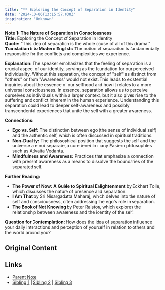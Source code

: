```yaml
---
title: "** Exploring the Concept of Separation in Identity"
date: "2024-10-06T13:15:57.030Z"
inspiration: "Unknown"
---
```



**Note 1: The Nature of Separation in Consciousness**  
**Title:** Exploring the Concept of Separation in Identity  
**Quote:** "This idea of separation is the whole cause of all of this drama."  
**Translation into Modern English:** The notion of separation is fundamentally responsible for the conflicts and complexities we experience.  

**Explanation:** The speaker emphasizes that the feeling of separation is a crucial aspect of our identity, serving as the foundation for our perceived individuality. Without this separation, the concept of "self" as distinct from "others" or from "Awareness" would not exist. This leads to existential inquiries about the essence of our selfhood and how it relates to a more universal consciousness. In essence, separation allows us to perceive ourselves as individuals within a larger context, but it also gives rise to the suffering and conflict inherent in the human experience. Understanding this separation could lead to deeper self-awareness and possibly transcendental experiences that unite the self with a greater awareness.  

**Connections:**  
- **Ego vs. Self:** The distinction between ego (the sense of individual self) and the authentic self, which is often discussed in spiritual traditions.  
- **Non-Duality:** The philosophical position that suggests the self and the universe are not separate, a core tenet in many Eastern philosophies such as Advaita Vedanta.  
- **Mindfulness and Awareness:** Practices that emphasize a connection with present awareness as a means to dissolve the boundaries of the separated self.  

**Further Reading:**  
- **The Power of Now: A Guide to Spiritual Enlightenment** by Eckhart Tolle, which discusses the nature of presence and separation.  
- **I Am That** by Sri Nisargadatta Maharaj, which delves into the nature of self and consciousness, often addressing the ego's role in separation.  
- **The Book of Not Knowing** by Peter Ralston, which explores the relationship between awareness and the identity of the self.  

**Question for Contemplation:** How does the idea of separation influence your daily interactions and perception of yourself in relation to others and the world around you?  



## Original Content



## Links

- [Parent Note](/parent-note.md)
- [Sibling 1](/zettel1.md) | [Sibling 2](/zettel2.md) | [Sibling 3](/zettel3.md)

